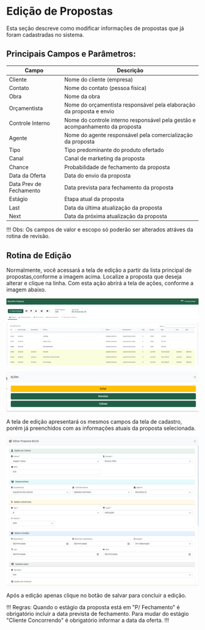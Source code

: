 # Edição de Propostas

Esta seção descreve como modificar informações de propostas que já foram cadastradas no sistema.


## Principais Campos e Parâmetros:

| Campo | Descrição |
|-------|-----------|
|Cliente | Nome do cliente (empresa)|
| Contato | Nome do contato (pessoa física)|
|Obra| Nome da obra|
|Orçamentista| Nome do orçamentista responsável pela elaboração da proposta e envio|
|Controle Interno| Nome do controle interno responsável pela gestão e acompanhamento da proposta|
|Agente| Nome do agente responsável pela comercialização da proposta|
|Tipo| Tipo predominante do produto ofertado|
|Canal| Canal de marketing da proposta|
|Chance| Probabilidade de fechamento da proposta|
|Data da Oferta| Data do envio da proposta|
|Data Prev de Fechamento| Data prevista para fechamento da proposta|
|Estágio| Etapa atual da proposta|
|Last| Data da última atualização da proposta|
|Next | Data da próxima atualização da proposta|

!!! Obs: Os campos de valor e escopo só poderão ser alterados atráves da rotina de revisão.

## Rotina de Edição

Normalmente, você acessará a tela de edição a partir da lista principal de propostas,conforme a imagem acima. Localize a proposta que deseja alterar e clique na linha. Com esta ação abrirá a tela de ações, conforme a imagem abaixo.

![TelaPrincipal](img/tela_principal.png)

![Tela de Ações](img/tela_acao.png)


A tela de edição apresentará os mesmos campos da tela de cadastro, porém já preenchidos com as informações atuais da proposta selecionada.

![Tela de Edição de Proposta](img/tela_edicao_proposta.png) 


Após a edição apenas clique no botão de salvar para concluir a edição.

!!! Regras:
Quando o estágio da proposta está em "P/ Fechamento" é obrigatório incluir a data prevista de fechamento.
Para mudar do estágio "Cliente Concorrendo" é obrigatório informar a data da oferta.
!!!



